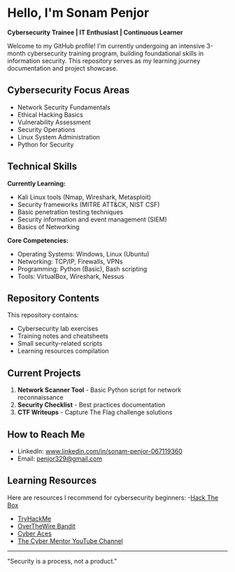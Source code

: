 
# Hello, I'm Sonam Penjor 

**Cybersecurity Trainee | IT Enthusiast | Continuous Learner**

Welcome to my GitHub profile! I'm currently undergoing an intensive 3-month 
cybersecurity training program, building foundational skills in information security. 
This repository serves as my learning journey documentation and project showcase.

## Cybersecurity Focus Areas

- Network Security Fundamentals
- Ethical Hacking Basics
- Vulnerability Assessment
- Security Operations
- Linux System Administration
- Python for Security

## Technical Skills

**Currently Learning:**
- Kali Linux tools (Nmap, Wireshark, Metasploit)
- Security frameworks (MITRE ATT&CK, NIST CSF)
- Basic penetration testing techniques
- Security information and event management (SIEM)
- Basics of Networking

**Core Competencies:**
- Operating Systems: Windows, Linux (Ubuntu)
- Networking: TCP/IP, Firewalls, VPNs
- Programming: Python (Basic), Bash scripting
- Tools: VirtualBox, Wireshark, Nessus

##  Repository Contents

This repository contains:
- Cybersecurity lab exercises
- Training notes and cheatsheets
- Small security-related scripts
- Learning resources compilation

##  Current Projects

1. **Network Scanner Tool** - Basic Python script for network reconnaissance
2. **Security Checklist** - Best practices documentation
3. **CTF Writeups** - Capture The Flag challenge solutions

##  How to Reach Me

- LinkedIn: www.linkedin.com/in/sonam-penjor-067119360
- Email: penjor329@gmail.com

##  Learning Resources

Here are resources I recommend for cybersecurity beginners:
-[Hack The Box](https://app.hackthebox.com/starting-point)
- [TryHackMe](https://tryhackme.com/)
- [OverTheWire Bandit](https://overthewire.org/wargames/bandit/)
- [Cyber Aces](https://www.cyberaces.org/)
- [The Cyber Mentor YouTube Channel](https://www.youtube.com/c/TheCyberMentor)

---

"Security is a process, not a product." 


